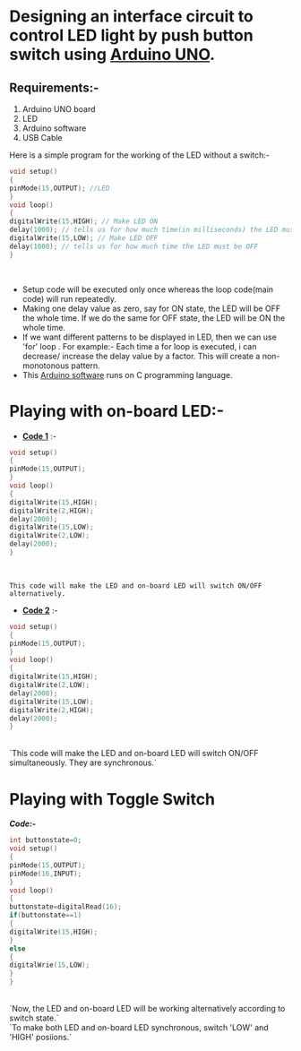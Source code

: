 # Designing an interface circuit to control LED light by push button switch using <ins>Arduino UNO</ins>.
## Requirements:- 
1) Arduino UNO board
2) LED
3) Arduino software
4) USB Cable

Here is a simple program for the working of the LED without a switch:- 
```C
void setup()
{
pinMode(15,OUTPUT); //LED
}
void loop()
{
digitalWrite(15,HIGH); // Make LED ON
delay(1000); // tells us for how much time(in milliseconds) the LED must be ON
digitalWrite(15,LOW); // Make LED OFF
delay(1000); // tells us for how much time the LED must be OFF
}
```
</br>

- Setup code will be executed only once whereas the loop code(main code) will run repeatedly.
- Making one delay value as zero, say for ON state, the LED will be OFF the whole time. If we do the same for OFF state, the LED will be ON the whole time.
- If we want different patterns to be displayed in LED, then we can use 'for' loop . For example:- Each time a for loop is executed, i can decrease/ increase the delay value by a factor. This will create a non-monotonous pattern.
- This <ins>Arduino software</ins> runs on C programming language. </br>

# Playing with on-board LED:- 
- **<ins> Code 1</ins>**  :-  
```C
void setup()
{
pinMode(15,OUTPUT);
}
void loop()
{
digitalWrite(15,HIGH);
digitalWrite(2,HIGH);
delay(2000);
digitalWrite(15,LOW);
digitalWrite(2,LOW);
delay(2000);
}
```
</br>

`This code will make the LED and on-board LED will switch ON/OFF alternatively.`
</br> 

- **<ins> Code 2</ins>**  :-
```C
void setup()
{
pinMode(15,OUTPUT);
}
void loop()
{
digitalWrite(15,HIGH);
digitalWrite(2,LOW);
delay(2000);
digitalWrite(15,LOW);
digitalWrite(2,HIGH);
delay(2000);
}
```
</br>
`This code will make the LED and on-board LED will switch ON/OFF simultaneously. They are synchronous.`
</br>

# Playing with Toggle Switch
***Code:-***
```C
int buttonstate=0;
void setup()
{
pinMode(15,OUTPUT);
pinMode(16,INPUT);
}
void loop()
{
buttonstate=digitalRead(16);
if(buttonstate==1)
{
digitalWrite(15,HIGH);
}
else
{
digitalWrie(15,LOW);
}
}
```
</br>
`Now, the LED and on-board LED will be working alternatively according to switch state.`
</br>
`To make both LED and on-board LED synchronous, switch 'LOW' and 'HIGH' posiions.` 
